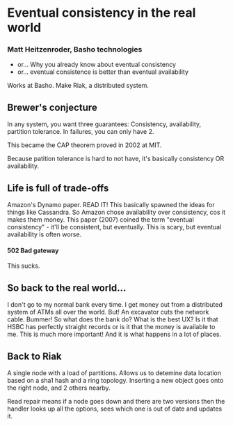 # Eventual consistency in the real world

### Matt Heitzenroder, Basho technologies

- or... Why you already know about eventual consistency
- or... eventual consistence is better than eventual availability

Works at Basho. Make Riak, a distributed system.

## Brewer's conjecture

In any system, you want three guarantees: Consistency, availability, partition tolerance. In failures, you can only have 2.

This became the CAP theorem proved in 2002 at MIT.

Because patition tolerance is hard to not have, it's basically consistency OR availability.

## Life is full of trade-offs

Amazon's Dynamo paper. READ IT! This basically spawned the ideas for things like Cassandra. So Amazon chose availability over consistency, cos it makes them money. This paper (2007) coined the term "eventual consistency" - it'll be consistent, but eventually. This is scary, but eventual availability is often worse.

#### 502 Bad gateway

This sucks.

## So back to the real world...

I don't go to my normal bank every time. I get money out from a distributed system of ATMs all over the world. But! An excavator cuts the network cable. Bummer! So what does the bank do? What is the best UX? Is it that HSBC has perfectly straight records or is it that the money is available to me. This is much more important! And it is what happens in a lot of places.

## Back to Riak

A single node with a load of partitions. Allows us to detemine data location based on a sha1 hash and a ring topology. Inserting a new object goes onto the right node, and 2 others nearby.

Read repair means if a node goes down and there are two versions then the handler looks up all the options, sees which one is out of date and updates it.

